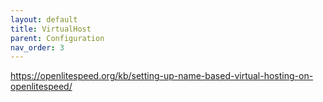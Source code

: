 ```yaml
---
layout: default
title: VirtualHost
parent: Configuration
nav_order: 3
---
```

https://openlitespeed.org/kb/setting-up-name-based-virtual-hosting-on-openlitespeed/